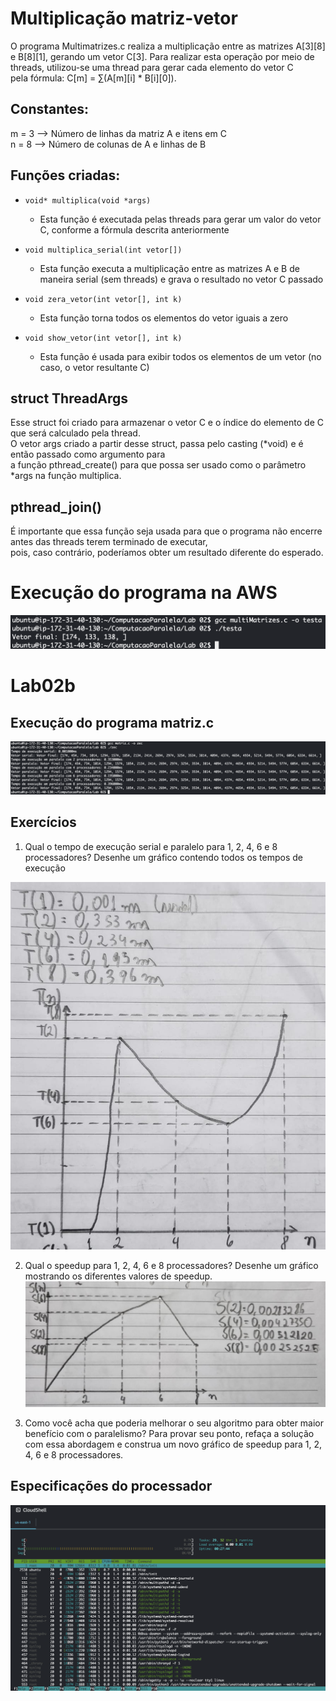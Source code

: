 # Multiplicação matriz-vetor
O programa Multimatrizes.c realiza a multiplicação entre as matrizes A[3][8] e B[8][1], gerando um vetor C[3].
Para realizar esta operação por meio de threads, utilizou-se uma thread para gerar cada elemento do vetor C  
pela fórmula: C[m] = ∑(A[m][i] * B[i][0]).

## Constantes:
m = 3 --> Número de linhas da matriz A e itens em C  
n = 8 --> Número de colunas de A e linhas de B

## Funções criadas:  
* `void* multiplica(void *args)`
  * Esta função é executada pelas threads para gerar um valor do vetor C, conforme a fórmula descrita anteriormente
    
* `void multiplica_serial(int vetor[])`
  * Esta função executa a multiplicação entre as matrizes A e B de maneira serial (sem threads) e grava o resultado no vetor C passado
  
* `void zera_vetor(int vetor[], int k)`
  * Esta função torna todos os elementos do vetor iguais a zero
  
* `void show_vetor(int vetor[], int k)`
  * Esta função é usada para exibir todos os elementos de um vetor (no caso, o vetor resultante C)

## struct ThreadArgs
Esse struct foi criado para armazenar o vetor C e o índice do elemento de C que será calculado pela thread.  
O vetor args criado a partir desse struct, passa pelo casting (*void) e é então passado como argumento para  
a função pthread_create() para que possa ser usado como o parâmetro *args na função multiplica.

## pthread_join()
É importante que essa função seja usada para que o programa não encerre antes das threads terem terminado de executar,  
pois, caso contrário, poderíamos obter um resultado diferente do esperado.

# Execução do programa na AWS
![](https://github.com/david-pessoa/ComputacaoParalela/blob/David/Lab%2002/executa%20multimatrizes.png)

# Lab02b
## Execução do programa matriz.c
![](https://github.com/david-pessoa/ComputacaoParalela/blob/David/Lab%2002/executa%20matrizes.png)  
## Exercícios
1. Qual o tempo de execução serial e paralelo para 1, 2, 4, 6 e 8 processadores? Desenhe um gráfico contendo todos os tempos de execução
   
![](https://github.com/david-pessoa/ComputacaoParalela/blob/David/Lab%2002/Gra%CC%81fico%20dos%20tempos.jpeg) <!--Foto gráfico dos tempos-->

2. Qual o speedup para 1, 2, 4, 6 e 8 processadores? Desenhe um gráfico mostrando os diferentes valores de speedup.
 ![](https://github.com/david-pessoa/ComputacaoParalela/blob/David/Lab%2002/Gra%CC%81fico%20dos%20speed%20up.jpeg) <!--Foto gráfico speed up-->

3. Como você acha que poderia melhorar o seu algoritmo para obter maior benefício com o paralelismo? Para provar seu ponto, refaça a solução com essa abordagem e construa um novo gráfico de speedup para 1, 2, 4, 6 e 8 processadores. <!--Não sei como fazer aaaaa-->

## Especificações do processador
![](https://github.com/david-pessoa/ComputacaoParalela/blob/David/Lab%2002/htop.png)


  

